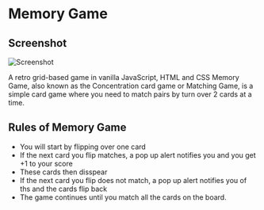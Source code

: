 # Memory Game
## Screenshot
![Screenshot](https://user-images.githubusercontent.com/45083295/79246092-ec0e0480-7e70-11ea-95d6-601d0204435c.PNG)

A retro grid-based game in vanilla JavaScript, HTML and CSS
Memory Game, also known as the Concentration card game or Matching Game, is a simple card game where you need to match pairs by turn over 2 cards at a time. 

## Rules of Memory Game
- You will start by flipping over one card
- If the next card you flip matches, a pop up alert notifies you and you get +1 to your score
- These cards then disspear
- If the next card you flip does not match, a pop up alert notifies you of ths and the cards flip back
- The game continues until you match all the cards on the board.
